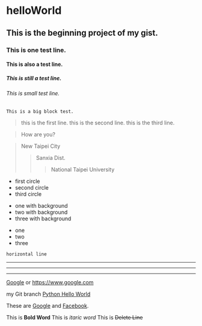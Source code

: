 # helloWorld
## This is the beginning project of my gist.
### This is one test line.
#### This is also a test line.
##### This is still a test line.
###### This is small test line.
``` This is a big block test. ```
> this is the first line.
> this is the second line.
> this is the third line.

> How are you?

> New Taipei City
>> Sanxia Dist.
>>> National
>>> Taipei
>>> University

* first circle
* second circle
* third circle

+ one with background
+ two with background
+ three with background

- one
- two
- three

``` horizontal line ```
___ 
--- 
*** 
[Google](https://www.google.com) 
or
<https://www.google.com>

my Git branch
[Python Hello World](/helloWorld.py)

These are [Google][1] and [Facebook][2].

  [1]: https://www.google.com/
  [2]: https://www.facebook.com/?ref=home/

This is **Bold Word**
This is *itaric word*
This is ~~Delete Line~~
